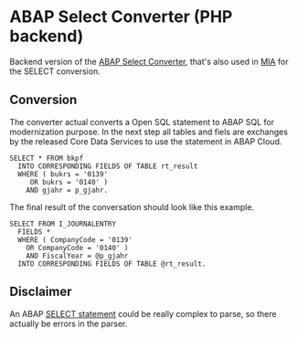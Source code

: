 # ABAP Select Converter (PHP backend)

Backend version of the [ABAP Select Converter](https://software-heroes.com/en/abap-select-converter), that's also used in [MIA](https://github.com/Xexer/my-ide-actions) for the SELECT conversion.

## Conversion
The converter actual converts a Open SQL statement to ABAP SQL for modernization purpose. In the next step all tables and fiels are exchanges by the released Core Data Services to use the statement in ABAP Cloud.

```ABAP
SELECT * FROM bkpf
  INTO CORRESPONDING FIELDS OF TABLE rt_result
  WHERE ( bukrs = '0139'
     OR bukrs = '0140' )
    AND gjahr = p_gjahr.
```

The final result of the conversation should look like this example.

```ABAP
SELECT FROM I_JOURNALENTRY
  FIELDS *
  WHERE ( CompanyCode = '0139' 
    OR CompanyCode = '0140' ) 
    AND FiscalYear = @p_gjahr 
  INTO CORRESPONDING FIELDS OF TABLE @rt_result.
```

## Disclaimer

An ABAP [SELECT statement](https://help.sap.com/doc/abapdocu_752_index_htm/7.52/en-US/abapselect_shortref.htm) could be really complex to parse, so there actually be errors in the parser.
